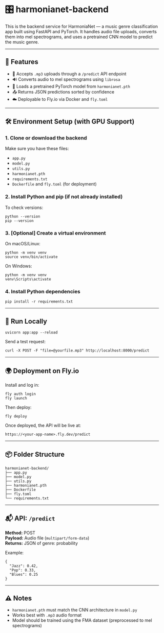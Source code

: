 # 🎛️ harmonianet-backend

This is the backend service for HarmoniaNet — a music genre classification app built using FastAPI and PyTorch. It handles audio file uploads, converts them into mel spectrograms, and uses a pretrained CNN model to predict the music genre.

---

## 🚀 Features

- 🎵 Accepts `.mp3` uploads through a `/predict` API endpoint
- 🔊 Converts audio to mel spectrograms using `librosa`
- 🧠 Loads a pretrained PyTorch model from `harmonianet.pth`
- 📤 Returns JSON predictions sorted by confidence
- ☁️ Deployable to Fly.io via Docker and `fly.toml`

---

## 🛠️ Environment Setup (with GPU Support)

### 1. Clone or download the backend

Make sure you have these files:

- `app.py`
- `model.py`
- `utils.py`
- `harmonianet.pth`
- `requirements.txt`
- `Dockerfile` and `fly.toml` (for deployment)

### 2. Install Python and pip (if not already installed)

To check versions:

    python --version
    pip --version

### 3. [Optional] Create a virtual environment

On macOS/Linux:

    python -m venv venv
    source venv/bin/activate

On Windows:

    python -m venv venv
    venv\Scripts\activate

### 4. Install Python dependencies

    pip install -r requirements.txt

---

## 🧪 Run Locally

    uvicorn app:app --reload

Send a test request:

    curl -X POST -F "file=@yourfile.mp3" http://localhost:8000/predict

---

## 🌍 Deployment on Fly.io

Install and log in:

    fly auth login
    fly launch

Then deploy:

    fly deploy

Once deployed, the API will be live at:

    https://<your-app-name>.fly.dev/predict

---

## 📦 Folder Structure

    harmonianet-backend/
    ├── app.py
    ├── model.py
    ├── utils.py
    ├── harmonianet.pth
    ├── Dockerfile
    ├── fly.toml
    └── requirements.txt

---

## 📬 API: `/predict`

**Method:** POST  
**Payload:** Audio file (`multipart/form-data`)  
**Returns:** JSON of genre: probability

Example:

    {
      "Jazz": 0.42,
      "Pop": 0.33,
      "Blues": 0.25
    }

---

## ⚠️ Notes

- `harmonianet.pth` must match the CNN architecture in `model.py`
- Works best with `.mp3` audio format
- Model should be trained using the FMA dataset (preprocessed to mel spectrograms)
